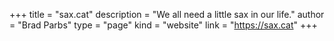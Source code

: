 +++
title = "sax.cat"
description = "We all need a little sax in our life."
author = "Brad Parbs"
type = "page"
kind = "website"
link = "https://sax.cat"
+++
